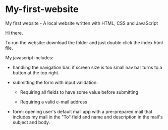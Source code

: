 # My-first-website

My first website - A local website written with HTML, CSS and JavaScript

Hi there.

To run the website: download the folder and just double click the index.html file.

My javascript includes:

- handling the navigation bar: if screen size is too small nav bar turns to a button at the top right.

- submitting the form with input validation:

    - Requiring all fields to have some value before submitting
    
    - Requiring a valid e-mail address
    
- form: opening user's default mail app with a pre-prepared mail that includes my mail in the "To" field and name and description in the mail's subject and body.

